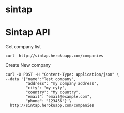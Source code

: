sintap
======

# Sintap API #

Get company list

    curl  http://sintap.herokuapp.com/companies
    
Create New company

    curl -X POST -H "Content-Type: application/json" \
    --data '{"name":"Test company", 
             "address": "my company address", 
             "city": "my cyty", 
             "country": "My country",
             "email": "email@example.com",
             "phone": "123456"}'\
      http://sintap.herokuapp.com/companies 
